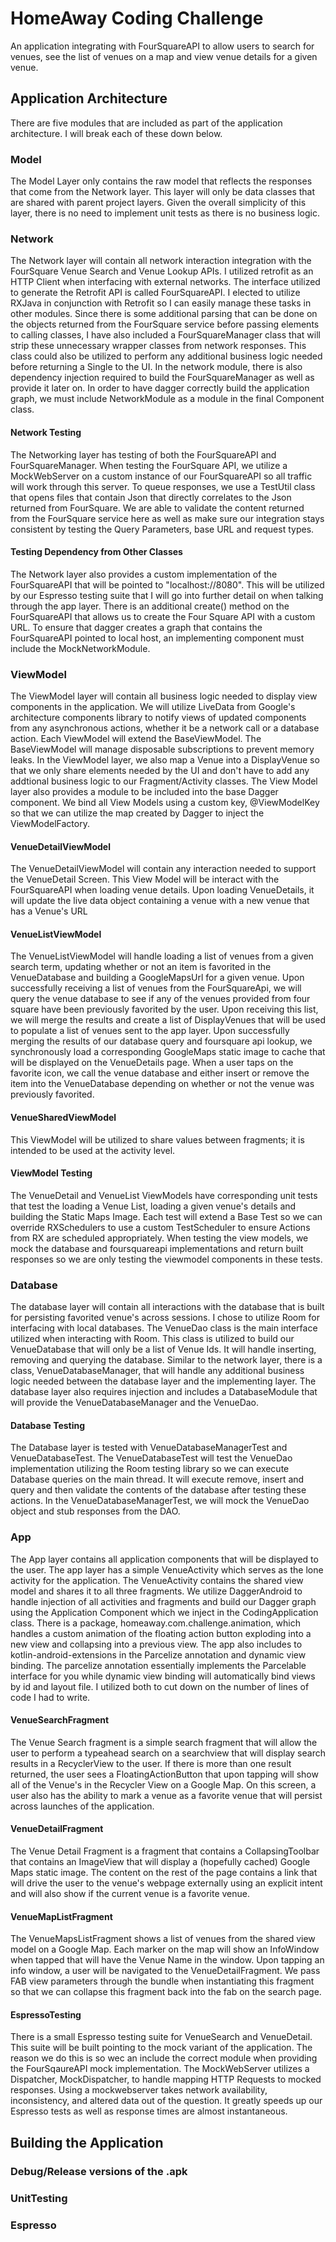 # HomeAway Coding Challenge

An application integrating with FourSquareAPI to allow users to search for venues, see the list of venues on a map and
view venue details for a given venue.

## Application Architecture

There are five modules that are included as part of the application architecture. I will break each of
these down below.

### Model

The Model Layer only contains the raw model that reflects the responses that come from the Network layer. This layer will only be data
classes that are shared with parent project layers. Given the overall simplicity of this layer, there is no need to implement unit
tests as there is no business logic.

### Network

The Network layer will contain all network interaction integration with the FourSquare Venue Search and Venue Lookup APIs. I utilized
retrofit as an HTTP Client when interfacing with external networks. The interface utilized to generate the Retrofit API is called
FourSquareAPI. I elected to utilize RXJava in conjunction with Retrofit so I can easily manage these tasks in other modules.
Since there is some additional parsing that can be done on the objects returned from the FourSquare service before passing elements to
calling classes, I have also included a FourSquareManager class that will strip these unnecessary wrapper classes from network
responses. This class could also be utilized to perform any additional business logic needed before returning a Single to the UI. In the
network module, there is also dependency injection required to build the FourSquareManager as well as provide it later on. In order to
have dagger correctly build the application graph, we must include NetworkModule as a module in the final Component class.

#### Network Testing

The Networking layer has testing of both the FourSquareAPI and FourSquareManager. When testing the FourSquare API, we utilize a MockWebServer
on a custom instance of our FourSquareAPI so all traffic will work through this server. To queue responses, we use a TestUtil class that
opens files that contain Json that directly correlates to the Json returned from FourSquare. We are able to validate the content returned from
the FourSquare service here as well as make sure our integration stays consistent by testing the Query Parameters, base URL and request types.

#### Testing Dependency from Other Classes

The Network layer also provides a custom implementation of the FourSquareAPI that will be pointed to "localhost://8080". This will be utilized
by our Espresso testing suite that I will go into further detail on when talking through the app layer. There is an additional create() method
on the FourSquareAPI that allows us to create the Four Square API with a custom URL. To ensure that dagger creates a graph that contains the
FourSquareAPI pointed to local host, an implementing component must include the MockNetworkModule.


### ViewModel

The ViewModel layer will contain all business logic needed to display view components in the application. We will utilize LiveData from Google's architecture
components library to notify views of updated components from any asynchronous actions, whether it be a network call or a database action. Each ViewModel will
extend the BaseViewModel. The BaseViewModel will manage disposable subscriptions to prevent memory leaks. In the ViewModel layer, we also map a Venue into a
DisplayVenue so that we only share elements needed by the UI and don't have to add any addtional business logic to our Fragment/Activity classes. The
View Model layer also provides a module to be included into the base Dagger component. We bind all View Models using a custom key, @ViewModelKey so that we
can utilize the map created by Dagger to inject the ViewModelFactory.

#### VenueDetailViewModel

The VenueDetailViewModel will contain any interaction needed to support the VenueDetail Screen. This View Model will be interact with the FourSquareAPI
when loading venue details. Upon loading VenueDetails, it will update the live data object containing a venue with a new venue that has a Venue's URL

#### VenueListViewModel

The VenueListViewModel will handle loading a list of venues from a given search term, updating whether or not an item is favorited in the VenueDatabase
and building a GoogleMapsUrl for a given venue. Upon successfully receiving a list of venues from the FourSquareApi, we will query the venue database to
see if any of the venues provided from four square have been previously favorited by the user. Upon receiving this list, we will merge the results and
create a list of DisplayVenues that will be used to populate a list of venues sent to the app layer. Upon successfully merging the results of our database
query and foursquare api lookup, we synchronously load a corresponding GoogleMaps static image to cache that will be displayed on the VenueDetails page.
When a user taps on the favorite icon, we call the venue database and either insert or remove the item into the VenueDatabase depending on whether or not
the venue was previously favorited.

#### VenueSharedViewModel

This ViewModel will be utilized to share values between fragments; it is intended to be used at the activity level.

#### ViewModel Testing

The VenueDetail and VenueList ViewModels have corresponding unit tests that test the loading a Venue List, loading a given venue's details and building the
Static Maps Image. Each test will extend a Base Test so we can override RXSchedulers to use a custom TestScheduler to ensure Actions from RX are scheduled
appropriately. When testing the view models, we mock the database and foursquareapi implementations and return built responses so we are only testing the
viewmodel components in these tests.

### Database

The database layer will contain all interactions with the database that is built for persisting favorited venue's across sessions. I chose to utilize
Room for interfacing with local databases. The VenueDao class is the main interface utilized when interacting with Room. This class is utilized to build
our VenueDatabase that will only be a list of Venue Ids. It will handle inserting, removing and querying the database. Similar to the network layer, there
is a class, VenueDatabaseManager, that will handle any additional business logic needed between the database layer and the implementing layer. The database
layer also requires injection and includes a DatabaseModule that will provide the VenueDatabaseManager and the VenueDao.

#### Database Testing

The Database layer is tested with VenueDatabaseManagerTest and VenueDatabaseTest. The VenueDatabaseTest will test the VenueDao implementation utilizing the
Room testing library so we can execute Database queries on the main thread. It will execute remove, insert and query and then validate the contents of the
database after testing these actions. In the VenueDatabaseManagerTest, we will mock the VenueDao object and stub responses from the DAO.

### App

The App layer contains all application components that will be displayed to the user. The app layer has a simple VenueActivity which serves
as the lone activity for the application. The VenueActivity contains the shared view model and shares it to all three fragments. We utilize
DaggerAndroid to handle injection of all activities and fragments and build our Dagger graph using the Application Component which we inject
in the CodingApplication class. There is a package, homeaway.com.challenge.animation, which handles a custom animation of the floating
action button exploding into a new view and collapsing into a previous view. The app also includes to kotlin-android-extensions in the Parcelize
annotation and dynamic view binding. The parcelize annotation essentially implements the Parcelable interface for you while dynamic view binding
will automatically bind views by id and layout file. I utilized both to cut down on the number of lines of code I had to write.

#### VenueSearchFragment

The Venue Search fragment is a simple search fragment that will allow the user to perform a typeahead search on a searchview that will display
search results in a RecyclerView to the user. If there is more than one result returned, the user sees a FloatingActionButton that upon tapping
will show all of the Venue's in the Recycler View on a Google Map. On this screen, a user also has the ability to mark a venue as a favorite
venue that will persist across launches of the application.

#### VenueDetailFragment

The Venue Detail Fragment is a fragment that contains a CollapsingToolbar that contains an ImageView that will display a (hopefully cached) Google
Maps static image. The content on the rest of the page contains a link that will drive the user to the venue's webpage externally using an explicit
intent and will also show if the current venue is a favorite venue.

#### VenueMapListFragment

The VenueMapsListFragment shows a list of venues from the shared view model on a Google Map. Each marker on the map will show an InfoWindow when
tapped that will have the Venue Name in the window. Upon tapping an info window, a user will be navigated to the VenueDetailFragment. We pass
FAB view parameters through the bundle when instantiating this fragment so that we can collapse this fragment back into the fab on the search page.

#### EspressoTesting

There is a small Espresso testing suite for VenueSearch and VenueDetail. This suite will be built pointing to the mock variant of the application.
The reason we do this is so wec an include the correct module when providing the FourSqaureAPI mock implementation. The MockWebServer utilizes
a Dispatcher, MockDispatcher, to handle mapping HTTP Requests to mocked responses. Using a mockwebserver takes network availability,
inconsistency, and altered data out of the question. It greatly speeds up our Espresso tests as well as response times are almost instantaneous.

## Building the Application

### Debug/Release versions of the .apk

### UnitTesting

### Espresso